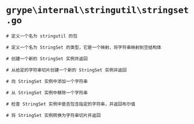 # `grype\internal\stringutil\stringset.go`

```
# 定义一个名为 stringutil 的包

# 定义一个名为 StringSet 的类型，它是一个映射，将字符串映射到空结构体

# 创建一个新的 StringSet 实例并返回

# 从给定的字符串切片创建一个新的 StringSet 实例并返回

# 向 StringSet 实例中添加一个字符串

# 从 StringSet 实例中移除一个字符串

# 检查 StringSet 实例中是否包含指定的字符串，并返回布尔值

# 将 StringSet 实例转换为字符串切片并返回
```